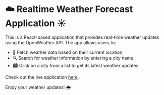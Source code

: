 # ☁️ Realtime Weather Forecast Application ☀️

This is a React-based application that provides real-time weather updates using the OpenWeather API. The app allows users to:

- 📍 Fetch weather data based on their current location.
- 🔍 Search for weather information by entering a city name.
- 🏙️ Click on a city from a list to get its latest weather updates.

Check out the live application [here](https://reactweatherapp644.netlify.app/).

Enjoy your weather updates! 🌦️
